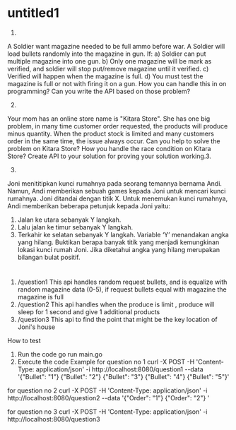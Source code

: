 # untitled1
1.
A Soldier want magazine needed to be full ammo before war.
A Soldier will load bullets randomly into the magazine in gun.
If:
a) Soldier can put multiple magazine into one gun.
b) Only one magazine will be mark as verified, and soldier will stop put/remove magazine until it
verified.
c) Verified will happen when the magazine is full.
d) You must test the magazine is full or not with firing it on a gun.
How you can handle this in on programming?
Can you write the API based on those problem?

2.
Your mom has an online store name is "Kitara Store".
She has one big problem, in many time customer order requested, the products will produce minus
quantity.
When the product stock is limited and many customers order in the same time, the issue always occur.
Can you help to solve the problem on Kitara Store?
How you handle the race condition on Kitara Store?
Create API to your solution for proving your solution working.3.

3.
Joni menititipkan kunci rumahnya pada seorang temannya bernama Andi.
Namun, Andi memberikan sebuah games kepada Joni untuk mencari kunci rumahnya.
Joni ditandai dengan titik X.
Untuk menemukan kunci rumahnya, Andi memberikan beberapa petunjuk kepada Joni yaitu:
1. Jalan ke utara sebanyak Y langkah.
2. Lalu jalan ke timur sebanyak Y langkah.
3. Terkahir ke selatan sebanyak Y langkah.
Variable ‘Y’ menandakan angka yang hilang.
Buktikan berapa banyak titik yang menjadi kemungkinan lokasi kunci rumah Joni.
Jika diketahui angka yang hilang merupakan bilangan bulat positif.

#
1. /question1 This api handles random request bullets, and is equalize with random magazine data (0-5),
if request bullets equal with magazine the magazine is full
2. /question2 This api handles when the produce is limit , produce will sleep for 1 second and give 1 additional products 
3. /question3 This api to find the point that might be the key location of Joni's house

How to test
1. Run the code go run main.go
2. Execute the code
Example 
for question no 1
curl -X POST -H 'Content-Type: application/json' -i http://localhost:8080/question1 --data '{"Bullet": "1"}
{"Bullet": "2"}
{"Bullet": "3"}
{"Bullet": "4"}
{"Bullet": "5"}'

for question no 2
curl -X POST -H 'Content-Type: application/json' -i http://localhost:8080/question2 --data '{"Order": "1"}
{"Order": "2"}
'

for question no 3
curl -X POST -H 'Content-Type: application/json' -i http://localhost:8080/question3

